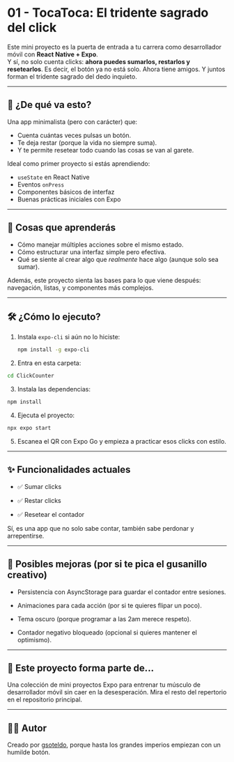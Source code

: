 # 01 - TocaToca: El tridente sagrado del click

Este mini proyecto es la puerta de entrada a tu carrera como desarrollador móvil con **React Native + Expo**.  
Y sí, no solo cuenta clicks: **ahora puedes sumarlos, restarlos y resetearlos**. Es decir, el botón ya no está solo. Ahora tiene amigos. Y juntos forman el tridente sagrado del dedo inquieto.

---

## 🎯 ¿De qué va esto?

Una app minimalista (pero con carácter) que:

- Cuenta cuántas veces pulsas un botón.
- Te deja restar (porque la vida no siempre suma).
- Y te permite resetear todo cuando las cosas se van al garete.

Ideal como primer proyecto si estás aprendiendo:

- `useState` en React Native
- Eventos `onPress`
- Componentes básicos de interfaz
- Buenas prácticas iniciales con Expo

---

## 🧠 Cosas que aprenderás

- Cómo manejar múltiples acciones sobre el mismo estado.
- Cómo estructurar una interfaz simple pero efectiva.
- Qué se siente al crear algo que *realmente* hace algo (aunque solo sea sumar).

Además, este proyecto sienta las bases para lo que viene después: navegación, listas, y componentes más complejos.

---

## 🛠️ ¿Cómo lo ejecuto?

1. Instala `expo-cli` si aún no lo hiciste:

   ```bash
   npm install -g expo-cli
   ```
2. Entra en esta carpeta:

```bash
cd ClickCounter
```

3. Instala las dependencias:

```bash
npm install
```

4. Ejecuta el proyecto: 

```bash
npx expo start
```

5. Escanea el QR con Expo Go y empieza a practicar esos clicks con estilo.




---

## ✨ Funcionalidades actuales

- ✅ Sumar clicks

- ✅ Restar clicks

- ✅ Resetear el contador


Sí, es una app que no solo sabe contar, también sabe perdonar y arrepentirse.


---

## 🔮 Posibles mejoras (por si te pica el gusanillo creativo)

- Persistencia con AsyncStorage para guardar el contador entre sesiones.

- Animaciones para cada acción (por si te quieres flipar un poco).

- Tema oscuro (porque programar a las 2am merece respeto).

- Contador negativo bloqueado (opcional si quieres mantener el optimismo).



---

## 📁 Este proyecto forma parte de...

Una colección de mini proyectos Expo para entrenar tu músculo de desarrollador móvil sin caer en la desesperación.
Mira el resto del repertorio en el repositorio principal.


---

## 👨‍💻 Autor

Creado por [gsoteldo](https://github.com/Gsoteldo), porque hasta los grandes imperios empiezan con un humilde botón.
